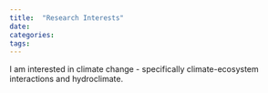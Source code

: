 ```yaml
---
title:  "Research Interests"
date:   
categories: 
tags: 
---
```


I am interested in climate change - specifically climate-ecosystem interactions and hydroclimate.